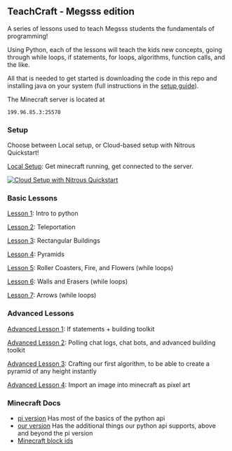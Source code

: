 ## TeachCraft - Megsss edition

A series of lessons used to teach Megsss students the fundamentals of programming!

Using Python, each of the lessons will teach the kids new concepts, going through while loops, if statements, for loops,  algorithms, function calls, and the like.

All that is needed to get started is downloading the code in this repo and installing java on your system (full instructions in the [setup guide](https://github.com/teachthenet/TeachCraft-Challenges/blob/master/setup.md)).

The Minecraft server is located at
```
199.96.85.3:25570
```

### Setup

Choose between Local setup, or Cloud-based setup with Nitrous Quickstart!

[Local Setup](https://github.com/teachthenet/Megsss/blob/master/setup.md): Get minecraft running, get connected to the server.

[![Cloud Setup with Nitrous Quickstart](https://nitrous-image-icons.s3.amazonaws.com/quickstart.svg)](https://www.nitrous.io/quickstart)

### Basic Lessons


[Lesson 1](https://github.com/teachthenet/Megsss/blob/master/lessons/1_intro_to_python.md): Intro to python

[Lesson 2](https://github.com/teachthenet/Megsss/blob/master/lessons/2_intro_to_minecraft.md): Teleportation

[Lesson 3](https://github.com/teachthenet/Megsss/blob/master/lessons/3_code_a_basic_building.md): Rectangular Buildings

[Lesson 4](https://github.com/teachthenet/Megsss/blob/master/lessons/4_code_a_pyramid.md): Pyramids

[Lesson 5](https://github.com/teachthenet/Megsss/blob/master/lessons/5_infinite_while_loop.md): Roller Coasters, Fire, and Flowers (while loops)

[Lesson 6](https://github.com/teachthenet/Megsss/blob/master/lessons/6_infinite_while_loop2.md): Walls and Erasers (while loops)

[Lesson 7](https://github.com/teachthenet/Megsss/blob/master/lessons/7_infinite_while_loop3.md): Arrows (while loops)

### Advanced Lessons

[Advanced Lesson 1](https://github.com/teachthenet/Megsss/blob/master/lessons/bonus_1_if_statements_rawinput.md): If statements + building toolkit

[Advanced Lesson 2](https://github.com/teachthenet/Megsss/blob/master/lessons/bonus_2_for_loops_and_polling_chat.md.md): Polling chat logs, chat bots, and advanced building toolkit

[Advanced Lesson 3](https://github.com/teachthenet/Megsss/blob/master/lessons/bonus_3_pyramid_algorithm.md): Crafting our first algorithm, to be able to create a pyramid of any height instantly

[Advanced Lesson 4](https://github.com/teachthenet/Megsss/blob/master/lessons/bonus_4_import_images.md): Import an image into minecraft as pixel art

### Minecraft Docs
- [pi version](http://www.stuffaboutcode.com/p/minecraft-api-reference.html) Has most of the basics of the python api
- [our version](https://github.com/zhuowei/RaspberryJuice) Has the additional things our python api supports, above and beyond the pi version
- [Minecraft block ids](http://minecraft-ids.grahamedgecombe.com/)

